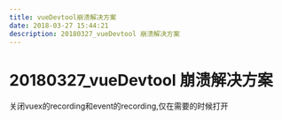 ```yaml
---
title: vueDevtool崩溃解决方案
date: 2018-03-27 15:44:21  
description: 20180327_vueDevtool 崩溃解决方案
---
```

# 20180327_vueDevtool 崩溃解决方案

关闭vuex的recording和event的recording,仅在需要的时候打开